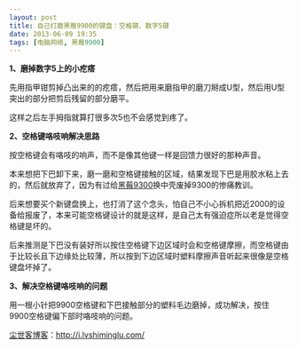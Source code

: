 ```yaml
---
layout: post
title: 自己打磨黑莓9900的键盘：空格键、数字5键
date: 2013-06-09 19:35
tags: [电脑网络, 黑莓9900]
---
```

<strong>1、磨掉数字5上的小疙瘩</strong>

先用指甲钳剪掉凸出来的的疙瘩，然后把用来磨指甲的磨刀掰成U型，然后用U型突出的部分把剪后残留的部分磨平。

这样之后左手拇指就算打很多次5也不会感觉到疼了。

<strong>2、空格键咯吱响解决思路</strong>

按空格键会有咯吱的响声，而不是像其他键一样是回馈力很好的那种声音。

本来想把下巴卸下来，磨一磨和空格键接触的区域，结果发现下巴是用胶水粘上去的，然后就放弃了，因为有过给<a href="http://i.lvshiminglu.com/tag/%e9%bb%91%e8%8e%939300" target="_blank">黑莓9300</a>换中壳废掉9300的惨痛教训。

后来想要买个新键盘换上，也打消了这个念头，怕自己不小心拆机把近2000的设备给报废了，本来可能空格键设计的就是这样，是自己太有强迫症所以老是觉得空格键是坏的。

后来推测是下巴没有装好所以按住空格键下边区域时会和空格键摩擦，而空格键由于比较长且下边缘处比较薄，所以按到下边区域时塑料摩擦声音听起来很像是空格键盘坏掉了。

<strong>3、解决空格键咯吱响的问题</strong>

用一根小针把9900空格键和下巴接触部分的塑料毛边磨掉，成功解决，按住9900空格键偏下部时咯吱响的问题。 

<a href="http://i.lvshiminglu.com/">尘世客博客</a>：<a href="http://i.lvshiminglu.com/">http://i.lvshiminglu.com/</a>

